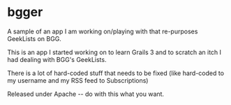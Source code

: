 # bgger
A sample of an app I am working on/playing with that re-purposes GeekLists on BGG.

This is an app I started working on to learn Grails 3 and to scratch an itch I had dealing with BGG's GeekLists.

There is a lot of hard-coded stuff that needs to be fixed (like hard-coded to my username and my RSS feed to Subscriptions)

Released under Apache -- do with this what you want.
